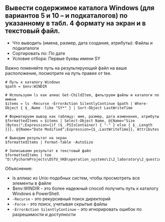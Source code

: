 ## Вывести содержимое каталога Windows (для вариантов 5 и 10 – и подкаталогов) по указанному в табл. 4 формату на экран и в текстовый файл.

- Что выводить (имена, размер, дата создания, атрибуты): Файлы и подкаталоги
- Сортировать по: По дате
- Условие отбора: Первые буквы имени SY

Важно поменяйте путь на результирующий файл на ваше расположение, посмотрите на путь правее от tee. 

```
# Путь к каталогу Windows
$path = $env:WINDIR

# Используем ls как алиас Get-ChildItem, фильтруем файлы и каталоги по имени
$items = ls -Recurse -ErrorAction SilentlyContinue $path | Where-Object { $_.Name -like "SY*" } | Sort-Object LastWriteTime

# Форматируем вывод как таблицу: имя, размер, дата изменения, атрибуты
$formattedItems = $items | Select-Object Name, @{Name="Size (Bytes)";Expression={if ($_.PSIsContainer) { "-" } else { $_.Length }}}, @{Name="Date Modified";Expression={$_.LastWriteTime}}, Attributes

# Выводим результат на экран
$formattedItems | Format-Table -AutoSize

# Записываем результат в текстовый файл
$formattedItems | tee "D:\PycharmProjects\DSTU_VKB\operation_systems\1\2_laboratory\2_question\2_and_7_variant\result.txt"
```

Объяснение: 
- ls аллиас из Unix-подобных систем, чтобы просмотреть все элементы в файле
- $env:WINDIR - это более надежный способ получить путь к каталогу Windows в PowerShell.
- `-Recurse` - это рекурсивный поиск директорий
- `-Force` - это поиск, учитывая скрытые файлы
- `-ErrorAction SilentlyContinue` - это игнорировать ошибок по разрешимости и доступности 
